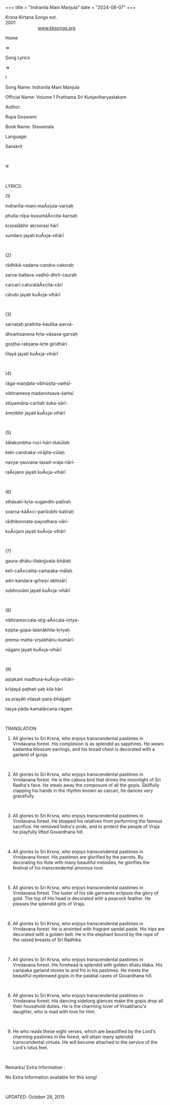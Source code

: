 +++ 
title = "Indranila Mani Manjula"
date = "2024-08-07"
+++

Krsna Kirtana Songs est.
2001                                                                                                                                    
            
www.kksongs.org








Home
 
⇒
 
Song Lyrics
 
⇒
 
I


Song
Name: Indranila Mani Manjula


Official
Name: Volume 1 Prathama Sri Kunjaviharyastakam


Author:

Rupa Goswami


Book
Name: 
Stavamala


Language:

Sanskrit


 








अ








 


LYRICS:


(1)


indranīla-maṇi-maÃ±jula-varṇaḥ


phulla-nīpa-kusumāÃ±cita-karṇaḥ


kṛṣṇalābhir
akṛśorasi hārī


sundaro
jayati kuÃ±ja-vihārī


 


(2)


rādhikā-vadana-candra-cakoraḥ


sarva-ballava-vadhū-dhṛti-cauraḥ


carcarī-caturatāÃ±cita-cārī


cāruto
jayati kuÃ±ja-vihārī


 


(3)


sarvataḥ
prathita-kaulika-parva-


dhvaḿsanena
hṛta-vāsava-garvaḥ


goṣṭha-rakṣaṇa-kṛte
giridhārī


līlayā
jayati kuÃ±ja-vihārī


 


(4)


rāga-maṇḍala-vibhūṣita-vaḿśī-


vibhrameṇa
madanotsava-śaḿsī


stūyamāna-caritaḥ
śuka-sārī-


śreṇibhir
jayati kuÃ±ja-vihārī


 


(5)


śātakumbha-ruci-hāri-dukūlaḥ


keki-candraka-virājita-cūlaḥ


navya-yauvana-lasad-vraja-nārī-


raÃ±jano
jayati kuÃ±ja-vihārī


 


(6)


sthāsakī-kṛta-sugandhi-paṭīraḥ


svarṇa-kāÃ±ci-pariśobhi-kaṭīraḥ


rādhikonnata-payodhara-vārī-


kuÃ±jaro
jayati kuÃ±ja-vihārī


 


(7)


gaura-dhātu-tilakojjvala-bhālaḥ


keli-caÃ±calita-campaka-mālaḥ


adri-kandara-gṛheṣv
abhisārī


subhruvām
jayati kuÃ±ja-vihārī


 


(8)


vibhramoccala-dṛg-aÃ±cala-nṛtya-


kṣipta-gopa-lalanākhila-kṛtyaḥ


prema-matta-vṛṣabhānu-kumārī-


nāgaro
jayati kuÃ±ja-vihārī


 


(9)


aṣṭakaḿ
madhura-kuÃ±ja-vihāri-


krīḍayā
paṭhati yaḥ kila hāri


sa
prayāti vilasat-para-bhāgaḿ


tasya
pāda-kamalārcana-rāgam


 


TRANSLATION


1) All
glories to Sri Krsna, who enjoys transcendental pastimes in Vrndavana forest.
His complexion is as splendid as sapphires. He wears kadamba blossom earrings,
and his broad chest is decorated with a garland of gunja.


 


2) All
glories to Sri Krsna, who enjoys transcendental pastimes in Vrndavana forest.
He is the cakora bird that drinks the moonlight of Sri Radha's face. He steals
away the composure of all the gopis. Skillfully clapping his hands in the
rhythm known as carcari, he dances very gracefully.


 


3) All
glories to Sri Krsna, who enjoys transcendental pastimes in Vrndavana forest.
He stopped his relatives from performing the famous sacrifice. He removed
Indra's pride, and to protect the people of Vraja he playfully lifted
Govardhana hill.


 


4) All
glories to Sri Krsna, who enjoys transcendental pastimes in Vrndavana forest.
His pastimes are glorified by the parrots. By decorating his flute with many
beautiful melodies, he glorifies the festival of his transcendental amorous
love.


 


5) All
glories to Sri Krsna, who enjoys transcendental pastimes in Vrndavana forest.
The luster of his silk garments eclipses the glory of gold. The top of His head
is decorated with a peacock feather. He pleases the splendid girls of Vraja.


 


6) All
glories to Sri Krsna, who enjoys transcendental pastimes in Vrndavana forest.
He is anointed with fragrant sandal paste. His hips are decorated with a golden
belt. He is the elephant bound by the rope of the raised breasts of Sri
Radhika.


 


7) All
glories to Sri Krsna, who enjoys transcendental pastimes in Vrndavana forest.
His forehead is splendid with golden dhatu tilaka. His campaka garland moves to
and fro in his pastimes. He meets the beautiful-eyebrowed gopis in the palatial
caves of Govardhana hill.


 


8) All
glories to Sri Krsna, who enjoys transcendental pastimes in Vrndavana forest.
His dancing sidelong glances make the gopis drop all their household duties. He
is the charming lover of Vrsabhanu's daughter, who is mad with love for Him.


 


9) He
who reads these eight verses, which are beautified by the Lord's charming
pastimes in the forest, will attain many splendid transcendental virtues. He
will become attached to the service of the Lord's lotus feet.


 


Remarks/ Extra Information
: 


No
Extra Information available for this song!


 


UPDATED:
 October 28, 2015